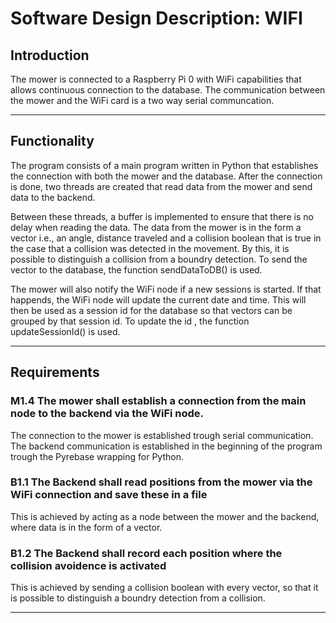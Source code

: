 # Software Design Description: WIFI
## Introduction
The mower is connected to a Raspberry Pi 0 with WiFi capabilities that allows continuous connection to the database. The communication between the mower and the WiFi card is a two way serial communcation.

-------------------
## Functionality

The program consists of a main program written in Python that establishes the connection with both the mower and the database. After the connection is done, two threads are created that read data from the mower and send data to the backend.

Between these threads, a buffer is implemented to ensure that there is no delay when reading the data.
The data from the mower is in the form a vector i.e., an angle, distance traveled and a collision boolean that is true in the case that a collision was detected in the movement. By this, it is possible to distinguish a collision from a boundry detection. To send the vector to the database, the function sendDataToDB() is used.

The mower will also notify the WiFi node if a new sessions is started. If that happends, the WiFi node will update the current date and time. This will then be used as a session id for the database so that vectors can be grouped by that session id. To update the id , the function updateSessionId() is used.


-------------------
## Requirements
### **M1.4 The mower shall establish a connection from the main node to the backend via the WiFi node.**

The connection to the mower is established trough serial communication. 
The backend communication is established in the beginning of the program trough the Pyrebase wrapping for Python.

### **B1.1 The Backend shall read positions from the mower via the WiFi connection and save these in a file**

This is achieved by acting as a node between the mower and the backend, where data is in the form of a vector.

### **B1.2 The Backend shall record each position where the collision avoidence is activated**

This is achieved by sending a collision boolean with every vector, so that it is possible to distinguish a boundry detection from a collision.

--------------------
